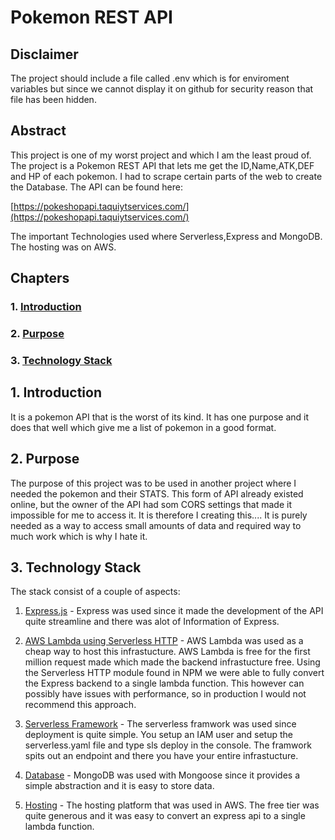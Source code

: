 
  

# Pokemon REST API

  
## Disclaimer
  
The project should include a file called .env which is for enviroment variables but since we cannot display it on github for security reason that file has been hidden.
  

## Abstract
This project is one of my worst project and which I am the least proud of. The project is a Pokemon REST API that lets me get the ID,Name,ATK,DEF and HP of each pokemon. I had to scrape certain parts of the web to create the Database. The API can be found here:


[https://pokeshopapi.taquiytservices.com/](https://pokeshopapi.taquiytservices.com/)

The important Technologies used where Serverless,Express and MongoDB. The hosting was on AWS.

  

## Chapters

  

  

### 1. [Introduction](#1-introduction-1)

  

### 2. [Purpose](#2-purpose-1)

  

### 3. [Technology Stack](#3-technology-stack-1)

  

  

  

## 1. Introduction

It is a pokemon API that is the worst of its kind. It has one purpose and it does that well which give me a list of pokemon in a good format.

## 2. Purpose

The purpose of this project was to be used in another project where I needed the pokemon and their STATS. This form of API already existed online, but the owner of the API had som CORS settings that made it impossible for me to access it. It is therefore I
creating this.... It is purely needed as a way to access small amounts of data and required way to much work which is why I hate it. 
  

## 3. Technology Stack

  

The stack consist of a couple of aspects:

1. [Express.js](https://expressjs.com/) - Express was used since it made the development of the API quite streamline and there was alot of Information of Express.

  

2. [AWS Lambda using Serverless HTTP](https://www.npmjs.com/package/serverless-http) - AWS Lambda was used as a cheap way to host this infrastucture. AWS Lambda is free for the first million request made which made the backend infrastucture free. Using the Serverless HTTP module found in NPM we were able to fully convert the Express backend to a single lambda function. This however can possibly have issues with performance, so in production I would not recommend this approach.

  

3. [Serverless Framework](https://serverless.com/) - The serverless framwork was used since deployment is quite simple. You setup an IAM user and setup the serverless.yaml file and type sls deploy in the console. The framwork spits out an endpoint and there you have your entire infrastucture.

  

4. [Database](https://www.mongodb.com/) - MongoDB was used with Mongoose since it provides a simple abstraction and it is easy to store data.

5. [Hosting](https://aws.amazon.com/) - The hosting platform that was used in AWS. The free tier was quite generous and it was easy to convert an express api to a single lambda function.

